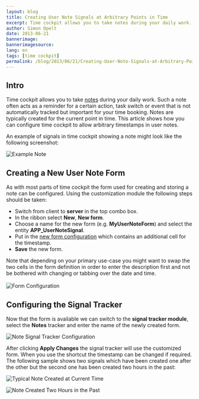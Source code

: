 ```yaml
---
layout: blog
title: Creating User Note Signals at Arbitrary Points in Time
excerpt: Time cockpit allows you to take notes during your daily work. Such a note often acts as a reminder for a certain action, task switch or event that is not automatically tracked but important for your time booking. Notes are typically created for the current point in time. This article shows how you can configure time cockpit to allow arbitrary timestamps in user notes.
author: Simon Opelt
date: 2013-06-21
bannerimage: 
bannerimagesource: 
lang: en
tags: [time cockpit]
permalink: /blog/2013/06/21/Creating-User-Note-Signals-at-Arbitrary-Points-in-Time
---
```


<h2>Intro
		</h2><p>Time cockpit allows you to take <a href="http://help.timecockpit.com/?topic=html/b1112ccc-77a0-45a5-9119-cd25db0c4f03.htm" target="_blank">notes</a> during your daily work. Such a note often acts as a reminder for a certain action, task switch or event that is not automatically tracked but important for your time booking. Notes are typically created for the current point in time. This article shows how you can configure time cockpit to allow arbitrary timestamps in user notes.
		</p><p>An example of signals in time cockpit showing a note might look like the following screenshot:
		</p><p>
  <img src="{{site.baseurl}}/content/images/blog/2013/06/UserNoteExample.png" title="Example Note" />
</p><h2>Creating a New User Note Form
		</h2><p>As with most parts of time cockpit the form used for creating and storing a note can be configured. Using the customization module the following steps should be taken:
		</p><ul>
  <li>Switch from client to <strong>server</strong> in the top combo box.
			</li>
  <li>In the ribbon select <strong>New</strong>, <strong>New form</strong>.
			</li>
  <li>Choose a name for the new form (e.g. <strong>MyUserNoteForm</strong>) and select the entity <strong>APP_UserNoteSignal</strong>.
			</li>
  <li>Put in the <a href="{{site.baseurl}}/content/images/blog/2013/06/MyUserNoteForm.txt" rel="nofollow">new form configuration</a> which contains an additional cell for the timestamp.
			</li>
  <li>
    <strong>Save</strong> the new form.
			</li>
</ul><div>Note that depending on your primary use-case you might want to swap the two cells in the form definition in order to enter the description first and not be bothered with changing or tabbing over the date and time.
		</div><div>
  <br />
</div><div>
  <img src="{{site.baseurl}}/content/images/blog/2013/06/UserNoteFormConfig.png" title="Form Configuration" />
</div><h2>Configuring the Signal Tracker
		</h2><p>Now that the form is available we can switch to the <strong>signal tracker module</strong>, select the <strong>Notes</strong> tracker and enter the name of the newly created form.
		</p><p>
  <img src="{{site.baseurl}}/content/images/blog/2013/06/UserNoteTrackerConfig.png" title="Note Signal Tracker Configuration" />
</p><p>After clicking <strong>Apply Changes</strong> the signal tracker will use the customized form. When you use the shortcut the timestamp can be changed if required. The following sample shows two signals which have been created one after the other but the second one has been created two hours in the past:
		</p><p>
  <img src="{{site.baseurl}}/content/images/blog/2013/06/UserNoteSignal1.png" title="Typical Note Created at Current Time" />
</p><p>
  <img src="{{site.baseurl}}/content/images/blog/2013/06/UserNoteSignal2.png" title="Note Created Two Hours in the Past" />
</p>